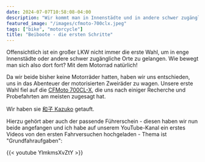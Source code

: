```yaml
---
date: 2024-07-07T10:58:08-04:00
description: "Wir kommt man in Innenstädte und in andere schwer zugängliche Orte? Mit dem Motorrad natürlich!"
featured_image: "/images/cfmoto-700clx.jpeg"
tags: ["bike", "motorcycle"]
title: "Beiboote - die ersten Schritte"
---
```

Offensichtlich ist ein großer LKW nicht immer die erste Wahl, um in enge Innenstädte oder andere schwer zugängliche Orte zu gelangen. Wie bewegt man sich also dort fort? Mit dem Motorrad natürlich!

Da wir beide bisher keine Motorräder hatten, haben wir uns entschieden, uns in das Abenteuer der motorisierten Zweiräder zu wagen. Unsere erste Wahl fiel auf die [CFMoto 700CL-X](https://cfmoto-motorcycle.eu/de/de/motorcycles/classic/700cl-x-adventure), die uns nach einiger Recherche und Probefahrten am meisten zugesagt hat.

Wir haben sie [和子 Kazuko](/vehicles/motorcycle1-kazuko/) getauft.

Hierzu gehört aber auch der passende Führerschein - diesen haben wir nun beide angefangen und ich habe auf unserem YouTube-Kanal ein erstes Videos von den ersten Fahrversuchen hochgeladen - Thema ist "Grundfahraufgaben":

{{< youtube YlmkmsXvZtY >}}